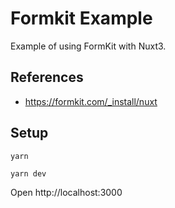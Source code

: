 # Formkit Example

Example of using FormKit with Nuxt3.

## References

- https://formkit.com/_install/nuxt

## Setup

`yarn`

`yarn dev`

Open http://localhost:3000
